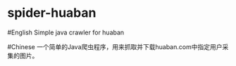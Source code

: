 spider-huaban
=============

#English
Simple java crawler for huaban

#Chinese
一个简单的Java爬虫程序，用来抓取并下载huaban.com中指定用户采集的图片。
